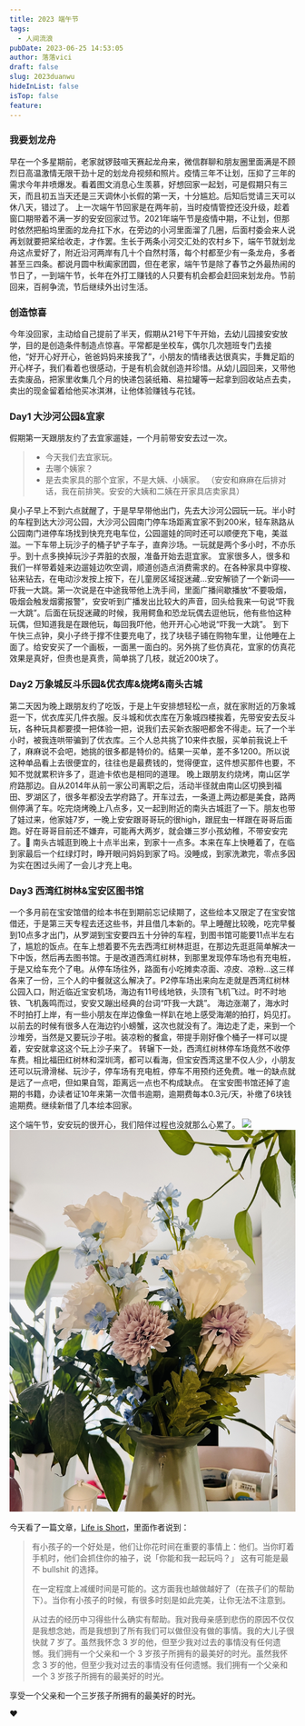 ```yaml
---
title: 2023 端午节
tags:
  - 人间流浪
pubDate: 2023-06-25 14:53:05
author: 落落vici
draft: false
slug: 2023duanwu
hideInList: false
isTop: false
feature:
---
```

### 我要划龙舟
早在一个多星期前，老家就锣鼓喧天赛起龙舟来，微信群聊和朋友圈里面满是不顾烈日高温激情无限干劲十足的划龙舟视频和照片。疫情三年不让划，压抑了三年的需求今年井喷爆发。看着图文消息心生羡慕，好想回家一起划，可是假期只有三天，而且初五当天还是三天调休小长假的第一天，十分尴尬。后知后觉请三天可以休八天，错过了。
上一次端午节回家是在两年前，当时疫情管控还没升级，趁着窗口期带着不满一岁的安安回家过节。2021年端午节是疫情中期，不让划，但那时依然把船坞里面的龙舟扛下水，在旁边的小河里面溜了几圈，后面村委会来人说再划就要把桨给收走，才作罢。生长于两条小河交汇处的农村乡下，端午节就划龙舟这点爱好了，附近沿河两岸有几十个自然村落，每个村都至少有一条龙舟，多者甚至三四条。都说月圆中秋阖家团圆，但在老家，端午节是除了春节之外最热闹的节日了，一到端午节，长年在外打工赚钱的人只要有机会都会赶回来划龙舟。节前回来，百舸争流，节后继续外出讨生活。

### 创造惊喜
今年没回家，主动给自己提前了半天，假期从21号下午开始，去幼儿园接安安放学，目的是创造条件制造点惊喜。平常都是坐校车，偶尔几次翘班专门去接他，“好开心好开心，爸爸妈妈来接我了”，小朋友的情绪表达很真实，手舞足蹈的开心样子，我们看着也很感动，于是有机会就创造并珍惜。从幼儿园回来，又带他去卖废品，把家里收集几个月的快递包装纸箱、易拉罐等一起拿到回收站点去卖，卖出的现金留着给他买冰淇淋，让他体验赚钱与花钱。

### Day1 大沙河公园&宜家
假期第一天跟朋友约了去宜家遛娃，一个月前带安安去过一次。
> - 今天我们去宜家玩。
> - 去哪个姨家？
> - 是去卖家具的那个宜家，不是大姨、小姨家。
> （安安和麻麻在后排对话，我在前排笑。安安的大姨和二姨在开家具店卖家具）

臭小子早上不到六点就醒了，于是早早带他出门，先去大沙河公园玩一玩。半小时的车程到达大沙河公园，大沙河公园南门停车场距离宜家不到200米，轻车熟路从公园南门进停车场找到快充充电车位，公园遛娃的同时还可以顺便充下电，美滋滋。一下车带上玩沙子的桶子铲子车子，直奔沙场。一玩就是两个多小时，不亦乐乎。到十点多换掉玩沙子弄脏的衣服，准备开始去逛宜家。
宜家很多人，很多和我们一样带着娃来边遛娃边吹空调，顺道创造点消费需求的。在各种家具中穿梭、钻来钻去，在电动沙发按上按下，在儿童房区域捉迷藏...安安解锁了一个新词——吓我一大跳。第一次说是在中途我带他上洗手间，里面广播间歇播放“不要吸烟，吸烟会触发烟雾报警”，安安听到广播发出比较大的声音，回头给我来一句说“吓我一大跳”。后面在玩捉迷藏的时候，我用鳄鱼和恐龙玩偶去逗他玩，他有些怕这种玩偶，但知道我是在跟他玩，每回我吓他，他开开心心地说“吓我一大跳”。
到下午快三点钟，臭小子终于撑不住要充电了，找了块毯子铺在购物车里，让他睡在上面了。给安安买了一个画板，一面黑一面白的。另外挑了些仿真花，宜家的仿真花效果是真好，但贵也是真贵，简单挑了几枝，就近200块了。

### Day2 万象城反斗乐园&优衣库&烧烤&南头古城
第二天因为晚上跟朋友约了吃饭，于是上午安排想轻松一点，就在家附近的万象城逛一下，优衣库买几件衣服。反斗城和优衣库在万象城四楼挨着，先带安安去反斗玩，各种玩具都要摸一把体验一把，说我们去买新衣服吧都舍不得走。玩了一个半小时，被我连哄带骗到了优衣库。三个人总共挑了10来件衣服，买单前我说上千了，麻麻说不会吧，她挑的很多都是特价的。结果一买单，差不多1200。所以说这种单品看上去很便宜的，往往也是最费钱的，觉得便宜，这件想买那件也要，不知不觉就累积许多了，逛迪卡侬也是相同的道理。
晚上跟朋友约烧烤，南山区学府路那边。自从2014年从前一家公司离职之后，活动半径就由南山区切换到福田、罗湖区了，很多年都没去学府路了。开车过去，一条道上两边都是美食，路两侧停满了车。吃完烧烤晚上八点多，又一起到附近的南头古城逛了一下。朋友也带了娃过来，他家娃7岁，一晚上安安跟哥哥玩的很high，跟屁虫一样跟在哥哥后面跑。好在哥哥目前还不嫌弃，可能再大两岁，就会嫌三岁小孩幼稚，不带安安完了。🤣
南头古城逛到晚上十点半出来，到家十一点多。本来在车上快睡着了，在临到家最后一个红绿灯时，睁开眼问妈妈到家了吗。没睡成，到家洗漱完，零点多因为实在困过头闹了一会儿才充上电。

### Day3 西湾红树林&宝安区图书馆
一个多月前在宝安馆借的绘本书在到期前忘记续期了，这些绘本又限定了在宝安馆借还，于是第三天专程去还这些书，并且借几本新的。早上睡醒比较晚，吃完早餐到10点多才出门，从罗湖到宝安要四五十分钟的车程，到图书馆可能要11点半左右了，尴尬的饭点。在车上想着要不先去西湾红树林逛逛，在那边先逛逛简单解决一下中饭，然后再去图书馆。于是改道西湾红树林，到那里发现停车场也有充电桩，于是又给车充个了电。从停车场往外，路面有小吃摊卖凉面、凉皮、凉粉...这三样各来了一份，三个人的中餐就这么解决了。P2停车场出来向左走就是西湾红树林公园入口，附近临近宝安机场，海边有11号线地铁，头顶有飞机飞过。时不时地铁、飞机轰鸣而过，安安又蹦出经典的台词“吓我一大跳”。
海边涨潮了，海水时不时拍打上岸，有一些小朋友在岸边像鱼一样趴在地上感受海潮的拍打，妈见打。以前去的时候有很多人在海边钓小螃蟹，这次也就没有了。海边走了走，来到一个沙堆旁，当然是又要玩沙子啦。装凉粉的餐盒，带提手刚好像个桶子一样可以提着，安安就拿这这个玩上沙子来了。
转辗下一处，西湾红树林停车场竟然不收停车费。相比福田红树林和深圳湾，都可以看海，但宝安西湾这里不仅人少，小朋友还可以玩滑滑梯、玩沙子，停车场有充电桩，停车不用预约还免费。唯一的缺点就是远了一点吧，但如果自驾，距离远一点也不构成缺点。
在宝安图书馆还掉了逾期的书籍，办读者证10年来第一次借书逾期，逾期费每本0.3元/天，补缴了6块钱逾期费。继续新借了几本绘本回家。

这个端午节，安安玩的很开心，我们陪伴过程也没就那么心累了。
<gallery>![](https://raw.githubusercontent.com/cosine00/Image/main/20230622.jpg)![](https://raw.githubusercontent.com/cosine00/Image/main/2023062202.jpg)<gallery>



今天看了一篇文章，[Life is Short](https://limboy.me/posts/life-is-short/)，里面作者说到：
> 有小孩子的一个好处是，他们让你花时间在重要的事情上：他们。当你盯着手机时，他们会抓住你的袖子，说「你能和我一起玩吗？」 这有可能是最不 bullshit 的选择。
> 
> 在一定程度上减缓时间是可能的。这方面我也越做越好了（在孩子们的帮助下）。当你有小孩子的时候，有很多时刻是如此完美，让你无法不注意到。
> 
> 从过去的经历中习得些什么确实有帮助。我对我母亲感到悲伤的原因不仅仅是我想念她，而是我想到了所有我们可以做但没有做的事情。我的大儿子很快就 7 岁了。虽然我怀念 3 岁的他，但至少我对过去的事情没有任何遗憾。我们拥有一个父亲和一个 3 岁孩子所拥有的最美好的时光。虽然我怀念 3 岁的他，但至少我对过去的事情没有任何遗憾。我们拥有一个父亲和一个 3 岁孩子所拥有的最美好的时光。

享受一个父亲和一个三岁孩子所拥有的最美好的时光。

❤